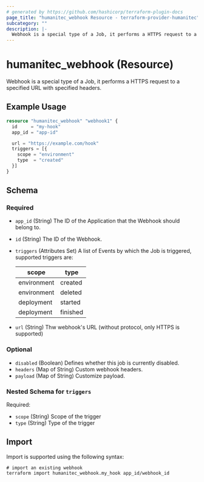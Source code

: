 ```yaml
---
# generated by https://github.com/hashicorp/terraform-plugin-docs
page_title: "humanitec_webhook Resource - terraform-provider-humanitec"
subcategory: ""
description: |-
  Webhook is a special type of a Job, it performs a HTTPS request to a specified URL with specified headers.
---
```


# humanitec_webhook (Resource)

Webhook is a special type of a Job, it performs a HTTPS request to a specified URL with specified headers.

## Example Usage

```terraform
resource "humanitec_webhook" "webhook1" {
  id     = "my-hook"
  app_id = "app-id"

  url = "https://example.com/hook"
  triggers = [{
    scope = "environment"
    type  = "created"
  }]
}
```

<!-- schema generated by tfplugindocs -->
## Schema

### Required

- `app_id` (String) The ID of the Application that the Webhook should belong to.
- `id` (String) The ID of the Webhook.
- `triggers` (Attributes Set) A list of Events by which the Job is triggered, supported triggers are:

  | scope | type |
	|-------|------|
	| environment  | created |
	| environment  | deleted |
	| deployment  | started |
	| deployment  | finished | (see [below for nested schema](#nestedatt--triggers))
- `url` (String) Thw webhook's URL (without protocol, only HTTPS is supported)

### Optional

- `disabled` (Boolean) Defines whether this job is currently disabled.
- `headers` (Map of String) Custom webhook headers.
- `payload` (Map of String) Customize payload.

<a id="nestedatt--triggers"></a>
### Nested Schema for `triggers`

Required:

- `scope` (String) Scope of the trigger
- `type` (String) Type of the trigger

## Import

Import is supported using the following syntax:

```shell
# import an existing webhook
terraform import humanitec_webhook.my_hook app_id/webhook_id
```
